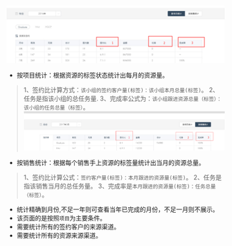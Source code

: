 ![](/assets/统计报表-项目.png)
- 按项目统计：根据资源的标签状态统计出每月的资源量。
> 1、签约比计算方式：`该小组的签约客户量(标签)：该小组本月总量(标签)`。
2、任务是指该小组的总任务量.
3、完成率公式为：`该小组跟进资源总量（标签）：该小组的任务总量（标签）`。
![](/assets/统计报表-销售.png)
- 按销售统计：根据每个销售手上资源的标签量统计出当月的资源总量。
> 1、签约比计算公式：`签约客户量(标签)：本月跟进的资源量(标签)`。
2、任务是指该销售当月的总任务量。
3、完成率是`本月跟进的资源量(标签)：任务总量（标签）`。
- 统计精确到月份,不足一年则可查看当年已完成的月份，不足一月则不展示。
- 该页面的是按照`项目`为主要条件。
- 需要统计所有的签约客户的来源渠道。
- 需要统计所有的资源来源渠道。